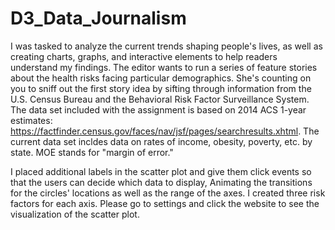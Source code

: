 # D3_Data_Journalism

I was tasked to analyze the current trends shaping people's lives, as well as creating charts, graphs, and interactive elements to help readers understand my findings.
The editor wants to run a series of feature stories about the health risks facing particular demographics. She's counting on you to sniff out the first story idea by sifting through information from the U.S. Census Bureau and the Behavioral Risk Factor Surveillance System.
The data set included with the assignment is based on 2014 ACS 1-year estimates: https://factfinder.census.gov/faces/nav/jsf/pages/searchresults.xhtml. The current data set incldes data on rates of income, obesity, poverty, etc. by state. MOE stands for "margin of error."

I placed additional labels in the scatter plot and give them click events so that the users can decide which data to display, Animating the transitions for the circles' locations as well as the range of the axes. I created three risk factors for each axis.
Please go to settings and click the website to see the visualization of the scatter plot. 

